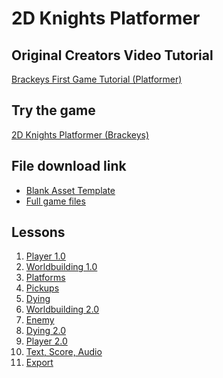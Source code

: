 # 2D Knights Platformer
## Original Creators Video Tutorial
[Brackeys First Game Tutorial (Platformer)](https://youtu.be/LOhfqjmasi0?feature=shared)
## Try the game
[2D Knights Platformer (Brackeys)](https://jvansant13.github.io/Technology-Specials/2d%20Knights%20Platformer/Game/)
## File download link
- [Blank Asset Template](https://github.com/jvansant13/Technology-Specials/raw/refs/heads/main/Asset%20templates/2d_platformer_template.zip)
- [Full game files](https://github.com/jvansant13/Technology-Specials/raw/refs/heads/main/2d%20Knights%20Platformer/2d%20Knights%20Platformer.zip)
## Lessons
1. [Player 1.0]()
2. [Worldbuilding 1.0]()
3. [Platforms]()
4. [Pickups]()
5. [Dying]()
6. [Worldbuilding 2.0]()
7. [Enemy]()
8. [Dying 2.0]()
9. [Player 2.0]()
10. [Text, Score, Audio]()
11. [Export]()
